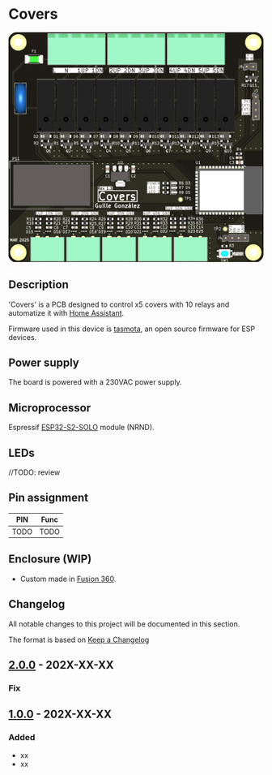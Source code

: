 # Covers

![](./resources/3d.png)

## Description

'Covers' is a PCB designed to control x5 covers with 10 relays and automatize it with [Home Assistant](https://www.home-assistant.io/).

Firmware used in this device is [tasmota](https://tasmota.github.io/docs/), an open source firmware for ESP devices.

## Power supply

The board is powered with a 230VAC power supply.

## Microprocessor

Espressif [ESP32-S2-SOLO](https://www.espressif.com/en/products/modules) module (NRND).

## LEDs

//TODO: review

## Pin assignment

| PIN     | Func    |
| ------- | ------- |
| TODO    | TODO    |

## Enclosure (WIP)

* Custom made in [Fusion 360](https://www.autodesk.es/products/fusion-360/overview).

## Changelog

All notable changes to this project will be documented in this section.

The format is based on [Keep a Changelog](https://keepachangelog.com/en/1.0.0/)

## [2.0.0] - 202X-XX-XX

### Fix

## [1.0.0] - 202X-XX-XX

### Added

* xx
* xx

[Unreleased]: https://github.com/GuilleGonzzalez/hw-covers
[1.0.0]: https://github.com/GuilleGonzzalez/hw-covers
[2.0.0]: https://github.com/GuilleGonzzalez/hw-covers
